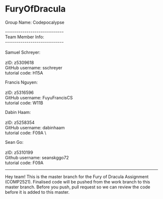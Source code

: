 # FuryOfDracula


Group Name: Codepocalypse

------------------------------ \
Team Member Info:\
------------------------------ \
\
Samuel Schreyer:\
\
zID: z5309618 \
GitHub username: sschreyer \
tutorial code: H15A 

Francis Nguyen:\
\
zID: z5316596 \
GitHub username: FuyuFrancisCS \
tutorial code: W11B 

Dabin Haam: \
\
zID: z5258354\
GitHub username: dabinhaam \
tutorial code: F09A 
\

Sean Go:\
\
zID: z5310199 \
Github username: seanskggo72 \
tutorial code: F09A 

-----------------------------------------------------------------------------------

Hey team! This is the master branch for the Fury of Dracula Assignment (COMP2521).
Finalised code will be pushed from the work branch to this master branch. Before you push, pull request so
we can review the code before it is added to this master.

